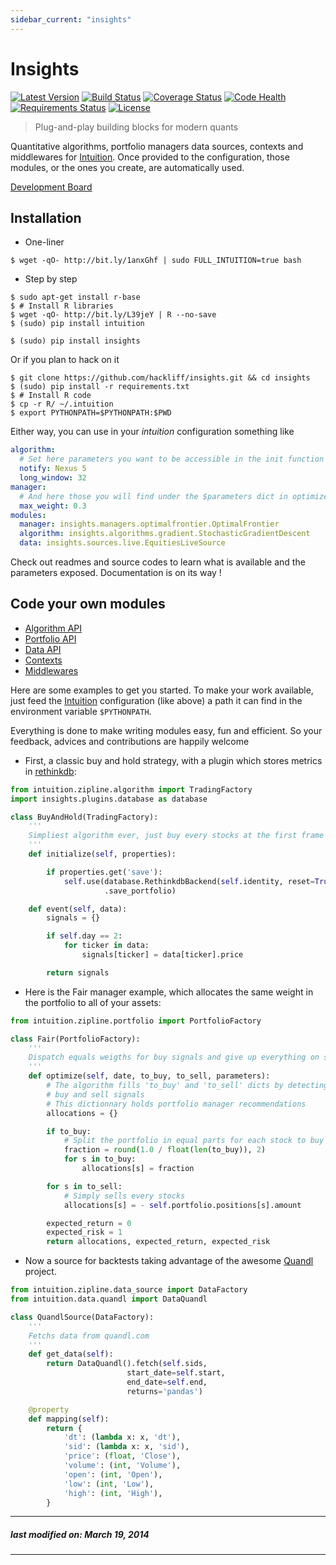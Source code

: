 ```yaml
---
sidebar_current: "insights"
---
```


Insights
========

[![Latest Version](https://pypip.in/v/insights/badge.png)](https://pypi.python.org/pypi/insights/)
[![Build Status](https://travis-ci.org/hackliff/insights.png?branch=master)](https://travis-ci.org/hackliff/insights)
[![Coverage Status](https://coveralls.io/repos/hackliff/insights/badge.png)](https://coveralls.io/r/hackliff/insights)
[![Code Health](https://landscape.io/github/hackliff/insights/master/landscape.png)](https://landscape.io/github/hackliff/insights/master)
[![Requirements Status](https://requires.io/github/hackliff/insights/requirements.png?branch=master)](https://requires.io/github/hackliff/insights/requirements/?branch=master)
[![License](https://pypip.in/license/insights/badge.png)](https://pypi.python.org/pypi/insights/)

> Plug-and-play building blocks for modern quants

Quantitative algorithms, portfolio managers data sources, contexts and
middlewares for [Intuition][3]. Once provided to the configuration, those
modules, or the ones you create, are automatically used.

[Development Board][1]


Installation
------------

* One-liner

```console
$ wget -qO- http://bit.ly/1anxGhf | sudo FULL_INTUITION=true bash
```

* Step by step

```console
$ sudo apt-get install r-base
$ # Install R libraries
$ wget -qO- http://bit.ly/L39jeY | R --no-save
$ (sudo) pip install intuition

$ (sudo) pip install insights
```

Or if you plan to hack on it

```console
$ git clone https://github.com/hackliff/insights.git && cd insights
$ (sudo) pip install -r requirements.txt
$ # Install R code
$ cp -r R/ ~/.intuition
$ export PYTHONPATH=$PYTHONPATH:$PWD
```

Either way, you can use in your *intuition* configuration something like

```yaml
algorithm:
  # Set here parameters you want to be accessible in the init function
  notify: Nexus 5
  long_window: 32
manager:
  # And here those you will find under the $parameters dict in optimize()
  max_weight: 0.3
modules:
  manager: insights.managers.optimalfrontier.OptimalFrontier
  algorithm: insights.algorithms.gradient.StochasticGradientDescent
  data: insights.sources.live.EquitiesLiveSource
```

Check out readmes and source codes to learn what is available and the
parameters exposed. Documentation is on its way !


Code your own modules
---------------------

* [Algorithm API](https://github.com/hackliff/insights/blob/master/insights/algorithms/readme.md)
* [Portfolio API](https://github.com/hackliff/insights/blob/master/insights/managers/readme.md)
* [Data API](https://github.com/hackliff/insights/blob/master/insights/sources/readme.md)
* [Contexts](https://github.com/hackliff/insights/blob/master/insights/contexts/readme.md)
* [Middlewares](https://github.com/hackliff/insights/blob/master/insights/contexts/readme.md)

Here are some examples to get you started. To make your work available, just
feed the [Intuition][3] configuration (like above) a path it can find in the
environment variable `$PYTHONPATH`.

Everything is done to make writing modules easy, fun and efficient. So your
feedback, advices and contributions are happily welcome

* First, a classic buy and hold strategy, with a plugin which stores metrics in
[rethinkdb](www.rethinkdb.com):

```python
from intuition.zipline.algorithm import TradingFactory
import insights.plugins.database as database

class BuyAndHold(TradingFactory):
    '''
    Simpliest algorithm ever, just buy every stocks at the first frame
    '''
    def initialize(self, properties):

        if properties.get('save'):
            self.use(database.RethinkdbBackend(self.identity, reset=True)
                     .save_portfolio)

    def event(self, data):
        signals = {}

        if self.day == 2:
            for ticker in data:
                signals[ticker] = data[ticker].price

        return signals
```

* Here is the Fair manager example, which allocates the same weight in the
  portfolio to all of your assets:

```python
from intuition.zipline.portfolio import PortfolioFactory

class Fair(PortfolioFactory):
    '''
    Dispatch equals weigths for buy signals and give up everything on sell ones
    '''
    def optimize(self, date, to_buy, to_sell, parameters):
        # The algorithm fills 'to_buy' and 'to_sell' dicts by detecting
        # buy and sell signals
        # This dictionnary holds portfolio manager recommendations
        allocations = {}

        if to_buy:
            # Split the portfolio in equal parts for each stock to buy
            fraction = round(1.0 / float(len(to_buy)), 2)
            for s in to_buy:
                allocations[s] = fraction

        for s in to_sell:
            # Simply sells every stocks
            allocations[s] = - self.portfolio.positions[s].amount

        expected_return = 0
        expected_risk = 1
        return allocations, expected_return, expected_risk
```

* Now a source for backtests taking advantage of the awesome [Quandl][2] project.

```python
from intuition.zipline.data_source import DataFactory
from intuition.data.quandl import DataQuandl

class QuandlSource(DataFactory):
    '''
    Fetchs data from quandl.com
    '''
    def get_data(self):
        return DataQuandl().fetch(self.sids,
                          start_date=self.start,
                          end_date=self.end,
                          returns='pandas')

    @property
    def mapping(self):
        return {
            'dt': (lambda x: x, 'dt'),
            'sid': (lambda x: x, 'sid'),
            'price': (float, 'Close'),
            'volume': (int, 'Volume'),
            'open': (int, 'Open'),
            'low': (int, 'Low'),
            'high': (int, 'High'),
        }
```

[1]: https://trello.com/b/WvJDlynt/intuition
[2]: http://www.quandl.com/
[3]: https://github.com/hackliff/intuition
[4]: https://github.com/hackliff/insights/blob/master/insights/sources/backtest/database.py

---
##### last modified on: March 19, 2014
---
